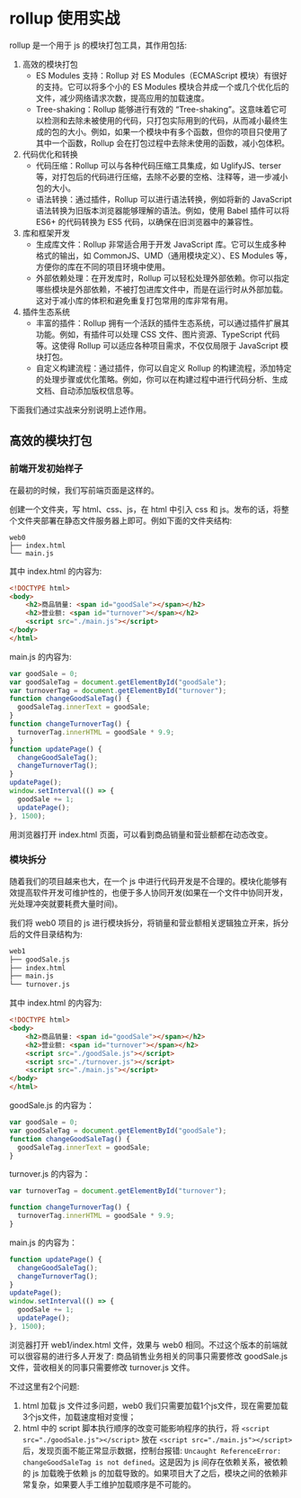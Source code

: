 # rollup 使用实战

rollup 是一个用于 js 的模块打包工具，其作用包括:

1. 高效的模块打包
    - ES Modules 支持：Rollup 对 ES Modules（ECMAScript 模块）有很好的支持。它可以将多个小的 ES Modules 模块合并成一个或几个优化后的文件，减少网络请求次数，提高应用的加载速度。
    - Tree-shaking：Rollup 能够进行有效的 “Tree-shaking”。这意味着它可以检测和去除未被使用的代码，只打包实际用到的代码，从而减小最终生成的包的大小。例如，如果一个模块中有多个函数，但你的项目只使用了其中一个函数，Rollup 会在打包过程中去除未使用的函数，减小包体积。
2. 代码优化和转换
    - 代码压缩：Rollup 可以与各种代码压缩工具集成，如 UglifyJS、terser 等，对打包后的代码进行压缩，去除不必要的空格、注释等，进一步减小包的大小。
    - 语法转换：通过插件，Rollup 可以进行语法转换，例如将新的 JavaScript 语法转换为旧版本浏览器能够理解的语法。例如，使用 Babel 插件可以将 ES6+ 的代码转换为 ES5 代码，以确保在旧浏览器中的兼容性。
3. 库和框架开发
   - 生成库文件：Rollup 非常适合用于开发 JavaScript 库。它可以生成多种格式的输出，如 CommonJS、UMD（通用模块定义）、ES Modules 等，方便你的库在不同的项目环境中使用。
   - 外部依赖处理：在开发库时，Rollup 可以轻松处理外部依赖。你可以指定哪些模块是外部依赖，不被打包进库文件中，而是在运行时从外部加载。这对于减小库的体积和避免重复打包常用的库非常有用。
4. 插件生态系统
   - 丰富的插件：Rollup 拥有一个活跃的插件生态系统，可以通过插件扩展其功能。例如，有插件可以处理 CSS 文件、图片资源、TypeScript 代码等。这使得 Rollup 可以适应各种项目需求，不仅仅局限于 JavaScript 模块打包。
   - 自定义构建流程：通过插件，你可以自定义 Rollup 的构建流程，添加特定的处理步骤或优化策略。例如，你可以在构建过程中进行代码分析、生成文档、自动添加版权信息等。

下面我们通过实战来分别说明上述作用。

## 高效的模块打包

### 前端开发初始样子

在最初的时候，我们写前端页面是这样的。

创建一个文件夹，写 html、css、js，在 html 中引入 css 和 js。发布的话，将整个文件夹部署在静态文件服务器上即可。例如下面的文件夹结构:

```
web0
├── index.html
└── main.js
```
其中 index.html 的内容为:

```html
<!DOCTYPE html>
<body>
    <h2>商品销量: <span id="goodSale"></span></h2> 
    <h2>营业额: <span id="turnover"></span></h2> 
    <script src="./main.js"></script>
</body>
</html>
```

main.js 的内容为:

```js
var goodSale = 0;
var goodSaleTag = document.getElementById("goodSale");
var turnoverTag = document.getElementById("turnover");
function changeGoodSaleTag() {
  goodSaleTag.innerText = goodSale;
}
function changeTurnoverTag() {
  turnoverTag.innerHTML = goodSale * 9.9;
}
function updatePage() {
  changeGoodSaleTag();
  changeTurnoverTag();
}
updatePage();
window.setInterval(() => {
  goodSale += 1;
  updatePage();
}, 1500);
```
用浏览器打开 index.html 页面，可以看到商品销量和营业额都在动态改变。

### 模块拆分

随着我们的项目越来也大，在一个 js 中进行代码开发是不合理的。模块化能够有效提高软件开发可维护性的，也便于多人协同开发(如果在一个文件中协同开发，光处理冲突就要耗费大量时间)。

我们将 web0 项目的 js 进行模块拆分，将销量和营业额相关逻辑独立开来，拆分后的文件目录结构为:

```sh
web1
├── goodSale.js
├── index.html
├── main.js
└── turnover.js
```

其中 index.html 的内容为:

```html
<!DOCTYPE html>
<body>
    <h2>商品销量: <span id="goodSale"></span></h2> 
    <h2>营业额: <span id="turnover"></span></h2> 
    <script src="./goodSale.js"></script>
    <script src="./turnover.js"></script>
    <script src="./main.js"></script>
</body>
</html>
```

goodSale.js 的内容为：

```js
var goodSale = 0;
var goodSaleTag = document.getElementById("goodSale");
function changeGoodSaleTag() {
  goodSaleTag.innerText = goodSale;
}
```

turnover.js 的内容为：

```js
var turnoverTag = document.getElementById("turnover");

function changeTurnoverTag() {
  turnoverTag.innerHTML = goodSale * 9.9;
}
```

main.js 的内容为：

```js
function updatePage() {
  changeGoodSaleTag();
  changeTurnoverTag();
}
updatePage();
window.setInterval(() => {
  goodSale += 1;
  updatePage();
}, 1500);
```

浏览器打开 web1/index.html 文件，效果与 web0 相同。不过这个版本的前端就可以很容易的进行多人开发了: 商品销售业务相关的同事只需要修改 goodSale.js 文件，营收相关的同事只需要修改 turnover.js 文件。

不过这里有2个问题:

1. html 加载 js 文件过多问题，web0 我们只需要加载1个js文件，现在需要加载3个js文件，加载速度相对变慢；
2. html 中的 script 脚本执行顺序的改变可能影响程序的执行，将 `<script src="./goodSale.js"></script>` 放在 `<script src="./main.js"></script>`后，发现页面不能正常显示数据，控制台报错: `Uncaught ReferenceError: changeGoodSaleTag is not defined`。这是因为 js 间存在依赖关系，被依赖的 js 加载晚于依赖 js 的加载导致的。如果项目大了之后，模块之间的依赖非常复杂，如果要人手工维护加载顺序是不可能的。



